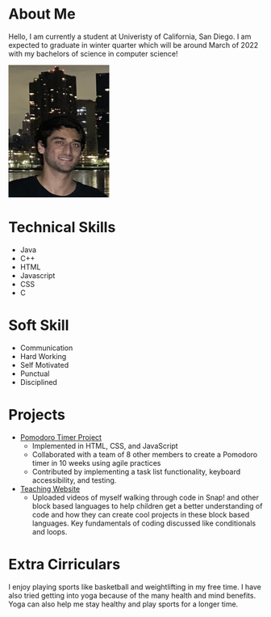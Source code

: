 # About Me
Hello, I am currently a student at Univeristy of California, San Diego. I am expected to graduate in winter quarter which will be around March of 2022 with my bachelors of science in computer science!

<img src="picture.png" alt="selfie" width="200"/>

# Technical Skills
- Java
- C++
- HTML
- Javascript
- CSS
- C

# Soft Skill
- Communication
- Hard Working
- Self Motivated
- Punctual
- Disciplined

# Projects
- [Pomodoro Timer Project](https://19lmyers.github.io/cse110-w21-group14/)
  - Implemented in HTML, CSS, and JavaScript
  - Collaborated with a team of 8 other members to create a Pomodoro timer in 10 weeks using agile practices 
  - Contributed by implementing a task list functionality, keyboard accessibility, and testing.
- [Teaching Website](https://jkhaliqi.github.io/Teaching-Portfolio-Web-Resource/)
  - Uploaded videos of myself walking through code in Snap! and other block based languages to help children get a better understanding of code and how they can create cool projects in these block based languages. Key fundamentals of coding discussed like conditionals and loops.

# Extra Cirriculars
I enjoy playing sports like basketball and weightlifting in my free time. I have also tried getting into yoga because of the many health and mind benefits. Yoga can also help me stay healthy and play sports for a longer time.  














